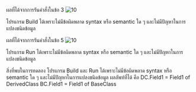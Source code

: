 ผลที่ได้จากการรันคำสั่งในข้อ 3
![10](https://github.com/Nitiphum7/03376836-OOP-2566-Lab-08/assets/144196695/9bb73e97-7d9f-4604-b474-52d90c9cb724)

โปรแกรม Build ได้เพราะไม่มีข้อผิดพลาด syntax หรือ semantic ใด ๆ และไม่มีปัญหาในการแปลงชนิดข้อมูล

ผลที่ได้จากการรันคำสั่งในข้อ 5
![10](https://github.com/Nitiphum7/03376836-OOP-2566-Lab-08/assets/144196695/f0ecd9a0-3e81-43e1-9968-480051426099)

โปรแกรม Run ได้เพราะไม่มีข้อผิดพลาด syntax หรือ semantic ใด ๆ และไม่มีปัญหาในการแปลงชนิดข้อมูล

สิ่งที่พบในการทดลอง
โปรแกรม Build และ Run ได้เพราะไม่มีข้อผิดพลาด syntax หรือ semantic ใด ๆ และไม่มีปัญหาในการแปลงชนิดข้อมูล
ผลลัพท์ที่ได้ คือ
DC.Field1 = Field1 of DerivedClass
BC.Field1 = Field1 of BaseClass
